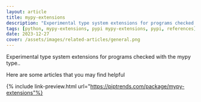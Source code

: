 ```yaml
---
layout: article
title: mypy-extensions
description: "Experimental type system extensions for programs checked with the mypy type.."
tags: [python, mypy-extensions, pypi mypy-extensions, pypi, references]
date: 2023-12-27
cover: /assets/images/related-articles/general.png
---
```


Experimental type system extensions for programs checked with the mypy type..

Here are some articles that you may find helpful

{% include link-preview.html url="https://piptrends.com/package/mypy-extensions"%}